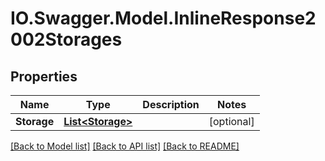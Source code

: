 # IO.Swagger.Model.InlineResponse2002Storages
## Properties

Name | Type | Description | Notes
------------ | ------------- | ------------- | -------------
**Storage** | [**List&lt;Storage&gt;**](Storage.md) |  | [optional] 

[[Back to Model list]](../README.md#documentation-for-models) [[Back to API list]](../README.md#documentation-for-api-endpoints) [[Back to README]](../README.md)

